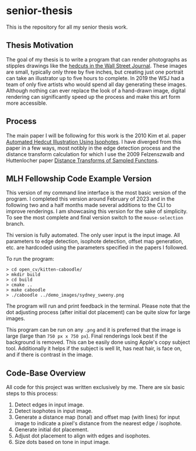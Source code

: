 # senior-thesis

This is the repository for all my senior thesis work.

## Thesis Motivation

The goal of my thesis is to write a program that can render photographs as stipples drawings like the [hedcuts in the Wall Street Journal](https://www.wsj.com/articles/whats-in-a-hedcut-depends-how-its-made-11576537243). These images are small, typically only three by five inches, but creating just one portrait can take an illustrator up to five hours to complete. In 2019 the WSJ had a team of only five artists who would spend all day generating these images. Although nothing can ever replace the look of a hand-drawn image, digital rendering can significantly speed up the process and make this art form more accessible.

## Process

The main paper I will be following for this work is the 2010 Kim et al. paper [Automated Hedcut Illustration Using Isophotes](https://link.springer.com/chapter/10.1007/978-3-642-13544-6_17). I have diverged from this paper in a few ways, most notibly in the edge detection process and the distance transform calculation for which I use the 2009 Felzenszwalb and Huttenlocher paper [Distance Transforms of Sampled Functons](https://cs.brown.edu/people/pfelzens/papers/dt-final.pdf).

## MLH Fellowship Code Example Version

This version of my command line interface is the most basic version of the program. I completed this version around February of 2023 and in the following two and a half months made several additions to the CLI to improve renderings. I am showcasing this version for the sake of simplicity. To see the most complete and final version switch to the `mouse-selection` branch.

Thi version is fully automated. The only user input is the input image. All parameters to edge detection, isophote detection, offset map generation, etc. are hardcoded using the parameters specified in the papers I followed.

To run the program:

    > cd open_cv/kitten-caboodle/
    > mkdir build
    > cd build
    > cmake ..
    > make caboodle
    > ./caboodle ../demo_images/sydney_sweeny.png

The program will run and print feedback in the terminal. Please note that the dot adjusting process (after initial dot placement) can be quite slow for large images.

This program can be run on any `.png` and it is preferred that the image is large (large than `750 px x 750 px`). Final renderings look best if the background is removed. This can be easily done using Apple's copy subject tool. Additionally it helps if the subject is well lit, has neat hair, is face on, and if there is contrast in the image.

## Code-Base Overview

All code for this project was written exclusively by me. There are six basic steps to this process:

1. Detect edges in input image.
2. Detect isophotes in input image.
3. Generate a distance map (tonal) and offset map (with lines) for input image to indicate a pixel's distance from the nearest edge / isophote.
4. Generate initial dot placement.
5. Adjust dot placement to align with edges and isophotes.
6. Size dots based on tone in input image.

